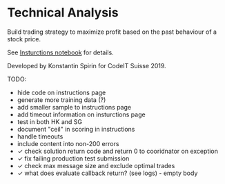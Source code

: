 # Technical Analysis

Build trading strategy to maximize profit based on the past behaviour of a stock price.

See [Insturctions notebook](instructions.ipynb) for details.

Developed by Konstantin Spirin for CodeIT Suisse 2019.

TODO:

- hide code on instructions page
- generate more training data (?)
- add smaller sample to instructions page
- add timeout information on insturctions page
- test in both HK and SG
- document "ceil" in scoring in instructions
- handle timeouts
- include content into non-200 errors
- ✓ check solution return code and return 0 to cooridnator on exception
- ✓ fix failing production test submission
- ✓ check max message size and exclude optimal trades
- ✓ what does evaluate callback return? (see logs) - empty body
